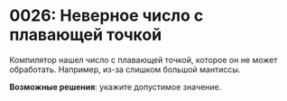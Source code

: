 # 0026: Неверное число с плавающей точкой

Компилятор нашел число с плавающей точкой, которое он не может обработать. Например, из-за слишком большой мантиссы.

**Возможные решения**: укажите допустимое значение.

